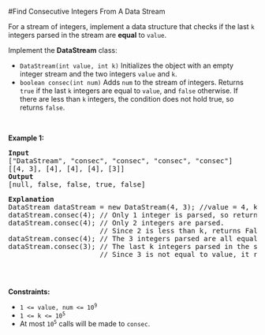 #Find Consecutive Integers From A Data Stream
<p>For a stream of integers, implement a data structure that checks if the last <code>k</code> integers parsed in the stream are <strong>equal</strong> to <code>value</code>.</p>
<p>Implement the <strong>DataStream</strong> class:</p>
<ul>
<li><code>DataStream(int value, int k)</code> Initializes the object with an empty integer stream and the two integers <code>value</code> and <code>k</code>.</li>
<li><code>boolean consec(int num)</code> Adds <code>num</code> to the stream of integers. Returns <code>true</code> if the last <code>k</code> integers are equal to <code>value</code>, and <code>false</code> otherwise. If there are less than <code>k</code> integers, the condition does not hold true, so returns <code>false</code>.</li>
</ul>
<p> </p>
<p><strong class="example">Example 1:</strong></p>
<pre><strong>Input</strong>
["DataStream", "consec", "consec", "consec", "consec"]
[[4, 3], [4], [4], [4], [3]]
<strong>Output</strong>
[null, false, false, true, false]
<p><strong>Explanation</strong>
DataStream dataStream = new DataStream(4, 3); //value = 4, k = 3 
dataStream.consec(4); // Only 1 integer is parsed, so returns False. 
dataStream.consec(4); // Only 2 integers are parsed.
                      // Since 2 is less than k, returns False. 
dataStream.consec(4); // The 3 integers parsed are all equal to value, so returns True. 
dataStream.consec(3); // The last k integers parsed in the stream are [4,4,3].
                      // Since 3 is not equal to value, it returns False.
</pre></p>
<p> </p>
<p><strong>Constraints:</strong></p>
<ul>
<li><code>1 &lt;= value, num &lt;= 10<sup>9</sup></code></li>
<li><code>1 &lt;= k &lt;= 10<sup>5</sup></code></li>
<li>At most <code>10<sup>5</sup></code> calls will be made to <code>consec</code>.</li>
</ul>
